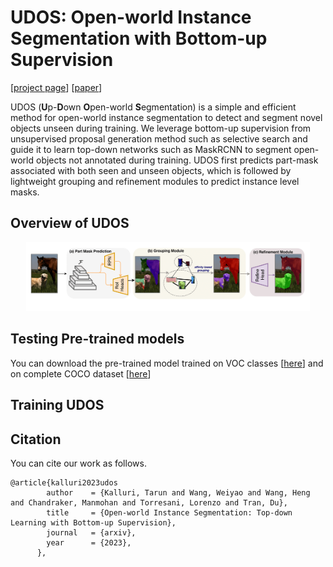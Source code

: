 # UDOS: Open-world Instance Segmentation with Bottom-up Supervision

[[project page](https://tarun005.github.io/UDOS/)] [[paper](https://arxiv.org/pdf/)]

UDOS (**U**p-**D**own **O**pen-world **S**egmentation) is a simple and efficient method for open-world instance segmentation to detect and segment novel objects unseen during training. We leverage bottom-up supervision from unsupervised proposal generation method such as selective search and guide it to learn top-down networks such as MaskRCNN to segment open-world objects not annotated during training. UDOS first predicts part-mask associated with both seen and unseen objects, which is followed by lightweight grouping and refinement modules to predict instance level masks. 

## Overview of UDOS

<center><img src="./assets/problemFig.png" width="90%"></center>

## Testing Pre-trained models

You can download the pre-trained model trained on VOC classes [[here](https://drive.google.com/file/d/1qT5OrftlbWN0Zidq3R82L6-dV3CUi1TM/view?usp=sharing)] and on complete COCO dataset [[here](https://drive.google.com/file/d/1_NKAi1jTzYJQ11G1wzKuZUITMVHheled/view?usp=sharing)]

## Training UDOS

## Citation

You can cite our work as follows.
```
@article{kalluri2023udos
        author    = {Kalluri, Tarun and Wang, Weiyao and Wang, Heng and Chandraker, Manmohan and Torresani, Lorenzo and Tran, Du},
        title     = {Open-world Instance Segmentation: Top-down Learning with Bottom-up Supervision},
        journal   = {arxiv},
        year      = {2023},
      },
```

